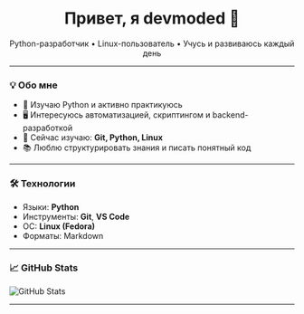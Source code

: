 <!--- ![My Skills](https://skillicons.dev/icons?i=python,linux,github)

![My Skills](https://skillicons.dev/icons?i=figma) --->

<!---[![Discord-contact](https://skillicons.dev/icons?i=discord)](https://discord.gg/G666x95G)--->

<h1 align="center">Привет, я devmoded 👋</h1>

<p align="center">
  Python-разработчик • Linux-пользователь • Учусь и развиваюсь каждый день
</p>

---

### 💡 Обо мне

- 🔭 Изучаю Python и активно практикуюсь
- 🖥 Интересуюсь автоматизацией, скриптингом и backend-разработкой
- 🧠 Сейчас изучаю: **Git, Python, Linux**
- 📚 Люблю структурировать знания и писать понятный код

---

### 🛠 Технологии

- Языки: **Python**
- Инструменты: **Git**, **VS Code**
- ОС: **Linux (Fedora)**
- Форматы: Markdown

---

### 📈 GitHub Stats

![GitHub Stats](https://github-readme-stats.vercel.app/api?username=devmoded&show_icons=true&theme=dark&hide_title=true&locale=ru)

---

<!--- ### 📬 Контакты

- Telegram: [@твой_ник](https://t.me/твой_ник)

--- 

### ⚙️ Репозитории, которые стоит глянуть

- [репозиторий_1](ссылка) – короткое описание
- [репозиторий_2](ссылка) – короткое описание
--->
